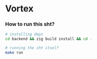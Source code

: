 # Vortex

### How to run this sht?

```bash
# installing deps
cd backend && zig build install && cd -

# running the sht itself
make run
```

